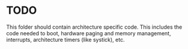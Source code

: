 # TODO

This folder should contain architecture specific code.
This includes the code needed to boot, hardware paging and memory management, interrupts,
architecture timers (like systick), etc.
